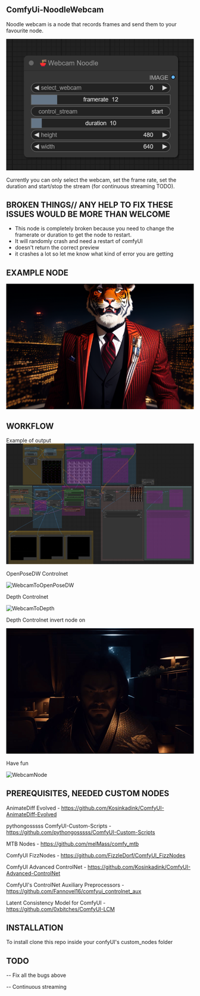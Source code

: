 ## ComfyUi-NoodleWebcam
Noodle webcam is a node that records frames and send them to your favourite node.

![NoodleNode](https://github.com/Niutonian/ComfyUi-NoodleWebcam/blob/main/workflow/noodlenode.png)


Currently you can only select the webcam, set the frame rate, set the duration and start/stop the stream (for continuous streaming TODO). 

## BROKEN THINGS// ANY HELP TO FIX THESE ISSUES WOULD BE MORE THAN WELCOME
- This node is completely broken because you need to change the framerate or duration to get the node to restart.
- It will randomly crash and need a restart of comfyUI
- doesn't return the correct preview
- it crashes a lot so let me know what kind of error you are getting

## EXAMPLE NODE
![Tiger workflow](https://github.com/Niutonian/ComfyUi-NoodleWebcam/blob/main/workflow/webcamNode.png)

## WORKFLOW
Example of output
![Tiger workflow](https://github.com/Niutonian/ComfyUi-NoodleWebcam/blob/main/workflow/workflow.png)

OpenPoseDW Controlnet

![WebcamToOpenPoseDW](https://github.com/Niutonian/ComfyUi-NoodleWebcam/blob/main/workflow/webcamNode_OpPDW.gif)

Depth Controlnet

![WebcamToDepth](https://github.com/Niutonian/ComfyUi-NoodleWebcam/blob/main/workflow/webcamNode_depth.gif)

Depth Controlnet invert node on

![WebcamToDepthInvert](https://github.com/Niutonian/ComfyUi-NoodleWebcam/blob/main/workflow/webcamNode_depth_invert.gif)

Have fun

![WebcamNode](https://github.com/Niutonian/ComfyUi-NoodleWebcam/blob/main/workflow/webcamNode.gif)


## PREREQUISITES, NEEDED CUSTOM NODES

AnimateDiff Evolved -  https://github.com/Kosinkadink/ComfyUI-AnimateDiff-Evolved

pythongosssss ComfyUI-Custom-Scripts -  https://github.com/pythongosssss/ComfyUI-Custom-Scripts

MTB Nodes -  https://github.com/melMass/comfy_mtb

ComfyUI FizzNodes - https://github.com/FizzleDorf/ComfyUI_FizzNodes

ComfyUI Advanced ControlNet -  https://github.com/Kosinkadink/ComfyUI-Advanced-ControlNet

ComfyUI's ControlNet Auxiliary Preprocessors - https://github.com/Fannovel16/comfyui_controlnet_aux

Latent Consistency Model for ComfyUI - https://github.com/0xbitches/ComfyUI-LCM

## INSTALLATION
To install clone this repo inside your confyUI's custom_nodes folder

## TODO
-- Fix all the bugs above

-- Continuous streaming
